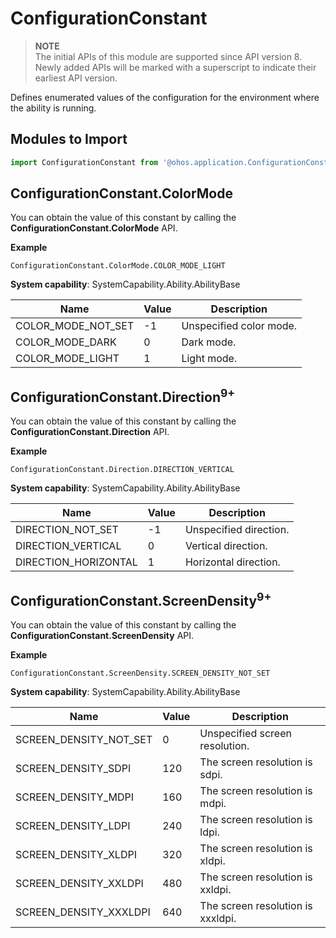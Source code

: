 # ConfigurationConstant

> **NOTE**<br>
> The initial APIs of this module are supported since API version 8. Newly added APIs will be marked with a superscript to indicate their earliest API version.


Defines enumerated values of the configuration for the environment where the ability is running.


## Modules to Import

  
```js
import ConfigurationConstant from '@ohos.application.ConfigurationConstant';
```


## ConfigurationConstant.ColorMode

You can obtain the value of this constant by calling the **ConfigurationConstant.ColorMode** API.

**Example**

```
ConfigurationConstant.ColorMode.COLOR_MODE_LIGHT
```

**System capability**: SystemCapability.Ability.AbilityBase

| Name | Value | Description | 
| -------- | -------- | -------- |
| COLOR_MODE_NOT_SET | -1 | Unspecified color mode. | 
| COLOR_MODE_DARK | 0 | Dark mode. | 
| COLOR_MODE_LIGHT | 1 | Light mode. | 


## ConfigurationConstant.Direction<sup>9+</sup>

You can obtain the value of this constant by calling the **ConfigurationConstant.Direction** API.

**Example**

```
ConfigurationConstant.Direction.DIRECTION_VERTICAL
```

**System capability**: SystemCapability.Ability.AbilityBase

| Name | Value | Description | 
| -------- | -------- | -------- |
| DIRECTION_NOT_SET | -1 | Unspecified direction. | 
| DIRECTION_VERTICAL | 0 | Vertical direction. | 
| DIRECTION_HORIZONTAL | 1 | Horizontal direction. | 


## ConfigurationConstant.ScreenDensity<sup>9+</sup>

You can obtain the value of this constant by calling the **ConfigurationConstant.ScreenDensity** API.

**Example**

```
ConfigurationConstant.ScreenDensity.SCREEN_DENSITY_NOT_SET
```

**System capability**: SystemCapability.Ability.AbilityBase

| Name | Value | Description | 
| -------- | -------- | -------- |
| SCREEN_DENSITY_NOT_SET | 0 | Unspecified screen resolution. | 
| SCREEN_DENSITY_SDPI | 120 | The screen resolution is sdpi. | 
| SCREEN_DENSITY_MDPI | 160 | The screen resolution is mdpi. | 
| SCREEN_DENSITY_LDPI | 240 | The screen resolution is ldpi. | 
| SCREEN_DENSITY_XLDPI | 320 | The screen resolution is xldpi. | 
| SCREEN_DENSITY_XXLDPI | 480 | The screen resolution is xxldpi. | 
| SCREEN_DENSITY_XXXLDPI | 640 | The screen resolution is xxxldpi. | 
